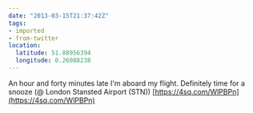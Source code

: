 ```yaml
---
date: "2013-03-15T21:37:42Z"
tags:
- imported
- from-twitter
location:
  latitude: 51.88956394
  longitude: 0.26088238
---
```

An hour and forty minutes late I'm aboard my flight. Definitely time for a snooze \(@ London Stansted Airport \(STN)) [https://4sq.com/WlPBPn](https://4sq.com/WlPBPn)
